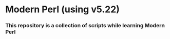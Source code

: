 # Modern Perl (using v5.22)
### This repository is a collection of scripts while learning Modern Perl

